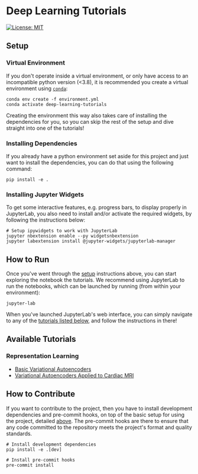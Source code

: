 # Deep Learning Tutorials
[![License: MIT](https://img.shields.io/badge/License-MIT-yellow.svg)](https://opensource.org/licenses/MIT)

## Setup

### Virtual Environment
If you don't operate inside a virtual environment, or only have access to an incompatible python version (<3.8), it is
recommended you create a virtual environment using [`conda`](https://docs.conda.io/en/latest/):
```shell script
conda env create -f environment.yml
conda activate deep-learning-tutorials
```
Creating the environment this way also takes care of installing the dependencies for you, so you can skip the rest of
the setup and dive straight into one of the tutorials!

### Installing Dependencies
If you already have a python environment set aside for this project and just want to install the dependencies, you can
do that using the following command:
```shell script
pip install -e .
```


### Installing Jupyter Widgets
To get some interactive features, e.g. progress bars, to display properly in JupyterLab, you also need to install
and/or activate the required widgets, by following the instructions below:
```shell script
# Setup ipywidgets to work with JupyterLab
jupyter nbextension enable --py widgetsnbextension
jupyter labextension install @jupyter-widgets/jupyterlab-manager
```


## How to Run
Once you've went through the [setup](#setup) instructions above, you can start exploring the notebook the tutorials.
We recommend using JupyterLab to run the notebooks, which can be launched by running (from within your environment):
```shell script
jupyter-lab
```
When you've launched JupyterLab's web interface, you can simply navigate to any of the
[tutorials listed below](#available-tutorials), and follow the instructions in there!


## Available Tutorials

### Representation Learning
- [Basic Variational Autoencoders](tutorials/mnist-autoencoders.ipynb)
- [Variational Autoencoders Applied to Cardiac MRI](tutorials/cardiac-mri-autoencoders.ipynb)


## How to Contribute
If you want to contribute to the project, then you have to install development dependencies and pre-commit hooks, on
top of the basic setup for using the project, detailed [above](#setup). The pre-commit hooks are there to ensure that
any code committed to the repository meets the project's format and quality standards.
```shell script
# Install development dependencies
pip install -e .[dev]

# Install pre-commit hooks
pre-commit install
```
